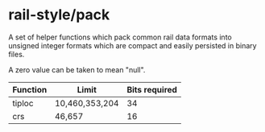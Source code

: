 # rail-style/pack

A set of helper functions which pack common rail data formats into unsigned
integer formats which are compact and easily persisted in binary files.

A zero value can be taken to mean "null".

| Function | Limit          | Bits required |
|----------|----------------|---------------|
| tiploc   | 10,460,353,204 | 34            |
| crs      | 46,657         | 16            |
